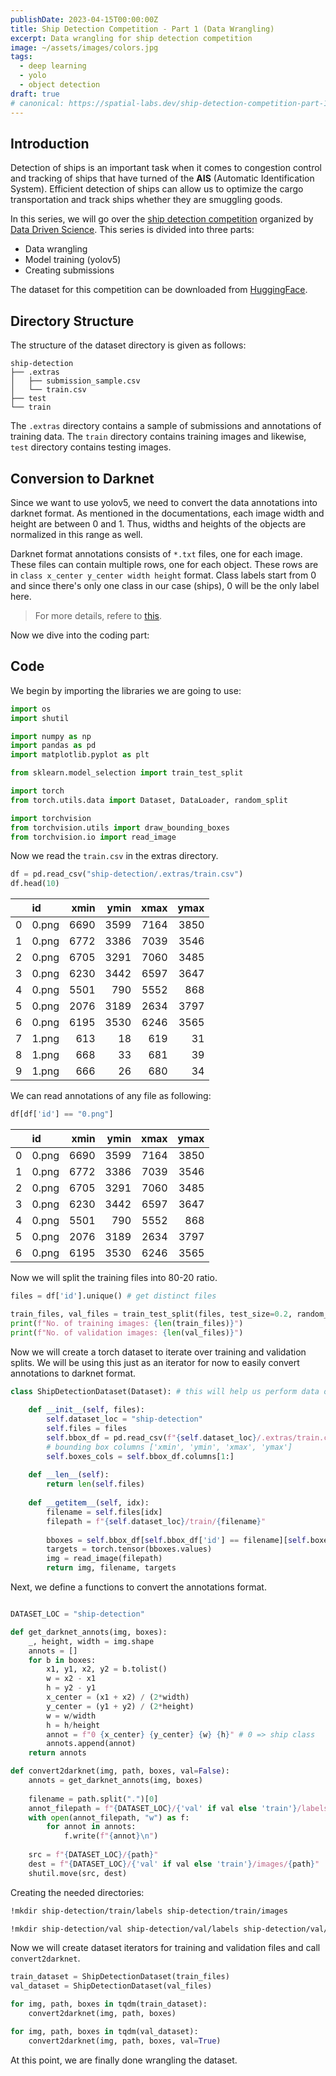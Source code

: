 ```yaml
---
publishDate: 2023-04-15T00:00:00Z
title: Ship Detection Competition - Part 1 (Data Wrangling)
excerpt: Data wrangling for ship detection competition
image: ~/assets/images/colors.jpg
tags:
  - deep learning
  - yolo
  - object detection
draft: true
# canonical: https://spatial-labs.dev/ship-detection-competition-part-1
---
```


## Introduction

Detection of ships is an important task when it comes to congestion control and tracking of ships that have turned of the **AIS** (Automatic Identification System). Efficient detection of ships can allow us to optimize the cargo transportation and track ships whether they are smuggling goods.

In this series, we will go over the [ship detection competition](https://huggingface.co/spaces/competitions/ship-detection) organized by [Data Driven Science](https://datadrivenscience.com/). This series is divided into three parts:

- Data wrangling
- Model training (yolov5)
- Creating submissions

The dataset for this competition can be downloaded from [HuggingFace](https://huggingface.co/datasets/datadrivenscience/ship-detection).

## Directory Structure

The structure of the dataset directory is given as follows:

    ship-detection
    ├── .extras
    │   ├── submission_sample.csv
    │   └── train.csv
    ├── test
    └── train

The `.extras` directory contains a sample of submissions and annotations of training data. 
The `train` directory contains training images and likewise, `test` directory contains testing images.

## Conversion to Darknet

Since we want to use yolov5, we need to convert the data annotations into darknet format. As mentioned in the documentations, each image width and height are between $0$ and $1$. Thus, widths and heights of the objects are normalized in this range as well. 

Darknet format annotations consists of `*.txt` files, one for each image. These files can contain multiple rows, one for each object. These rows are in `class x_center y_center width height` format. Class labels start from $0$ and since there's only one class in our case (ships), $0$ will be the only label here.

> For more details, refere to [this](https://docs.ultralytics.com/yolov5/train_custom_data/#12-create-labels).

Now we dive into the coding part:

## Code
We begin by importing the libraries we are going to use:

```py
import os
import shutil

import numpy as np
import pandas as pd
import matplotlib.pyplot as plt

from sklearn.model_selection import train_test_split

import torch
from torch.utils.data import Dataset, DataLoader, random_split

import torchvision
from torchvision.utils import draw_bounding_boxes
from torchvision.io import read_image
```

Now we read the `train.csv` in the extras directory.

```py
df = pd.read_csv("ship-detection/.extras/train.csv")
df.head(10)
```

|    | id    |   xmin |   ymin |   xmax |   ymax |
|---:|:------|-------:|-------:|-------:|-------:|
|  0 | 0.png |   6690 |   3599 |   7164 |   3850 |
|  1 | 0.png |   6772 |   3386 |   7039 |   3546 |
|  2 | 0.png |   6705 |   3291 |   7060 |   3485 |
|  3 | 0.png |   6230 |   3442 |   6597 |   3647 |
|  4 | 0.png |   5501 |    790 |   5552 |    868 |
|  5 | 0.png |   2076 |   3189 |   2634 |   3797 |
|  6 | 0.png |   6195 |   3530 |   6246 |   3565 |
|  7 | 1.png |    613 |     18 |    619 |     31 |
|  8 | 1.png |    668 |     33 |    681 |     39 |
|  9 | 1.png |    666 |     26 |    680 |     34 |

We can read annotations of any file as following:

```py
df[df['id'] == "0.png"]
```

|    | id    |   xmin |   ymin |   xmax |   ymax |
|---:|:------|-------:|-------:|-------:|-------:|
|  0 | 0.png |   6690 |   3599 |   7164 |   3850 |
|  1 | 0.png |   6772 |   3386 |   7039 |   3546 |
|  2 | 0.png |   6705 |   3291 |   7060 |   3485 |
|  3 | 0.png |   6230 |   3442 |   6597 |   3647 |
|  4 | 0.png |   5501 |    790 |   5552 |    868 |
|  5 | 0.png |   2076 |   3189 |   2634 |   3797 |
|  6 | 0.png |   6195 |   3530 |   6246 |   3565 |

Now we will split the training files into 80-20 ratio.

```py
files = df['id'].unique() # get distinct files

train_files, val_files = train_test_split(files, test_size=0.2, random_state=42) # for reproducablity
print(f"No. of training images: {len(train_files)}")
print(f"No. of validation images: {len(val_files)}")
```

Now we will create a torch dataset to iterate over training and validation splits. We will be using this just as an iterator for now to easily convert annotations to darknet format.

```py
class ShipDetectionDataset(Dataset): # this will help us perform data operations
    
    def __init__(self, files):
        self.dataset_loc = "ship-detection"
        self.files = files
        self.bbox_df = pd.read_csv(f"{self.dataset_loc}/.extras/train.csv")
        # bounding box columns ['xmin', 'ymin', 'xmax', 'ymax']
        self.boxes_cols = self.bbox_df.columns[1:]
        
    def __len__(self):
        return len(self.files)
    
    def __getitem__(self, idx):
        filename = self.files[idx]
        filepath = f"{self.dataset_loc}/train/{filename}"
        
        bboxes = self.bbox_df[self.bbox_df['id'] == filename][self.boxes_cols]
        targets = torch.tensor(bboxes.values)
        img = read_image(filepath)
        return img, filename, targets
```
Next, we define a functions to convert the annotations format.

```py

DATASET_LOC = "ship-detection"

def get_darknet_annots(img, boxes):
    _, height, width = img.shape
    annots = []
    for b in boxes:
        x1, y1, x2, y2 = b.tolist()
        w = x2 - x1
        h = y2 - y1
        x_center = (x1 + x2) / (2*width)
        y_center = (y1 + y2) / (2*height)
        w = w/width
        h = h/height
        annot = f"0 {x_center} {y_center} {w} {h}" # 0 => ship class
        annots.append(annot)
    return annots

def convert2darknet(img, path, boxes, val=False):
    annots = get_darknet_annots(img, boxes)
    
    filename = path.split(".")[0]
    annot_filepath = f"{DATASET_LOC}/{'val' if val else 'train'}/labels/{filename}.txt"
    with open(annot_filepath, "w") as f:
        for annot in annots:
            f.write(f"{annot}\n")
            
    src = f"{DATASET_LOC}/{path}"
    dest = f"{DATASET_LOC}/{'val' if val else 'train'}/images/{path}"
    shutil.move(src, dest)
```

Creating the needed directories:

```sh
!mkdir ship-detection/train/labels ship-detection/train/images

!mkdir ship-detection/val ship-detection/val/labels ship-detection/val/images
```

Now we will create dataset iterators for training and validation files and call `convert2darknet`.

```py
train_dataset = ShipDetectionDataset(train_files)
val_dataset = ShipDetectionDataset(val_files)

for img, path, boxes in tqdm(train_dataset):
    convert2darknet(img, path, boxes)

for img, path, boxes in tqdm(val_dataset):
    convert2darknet(img, path, boxes, val=True)
```

At this point, we are finally done wrangling the dataset.